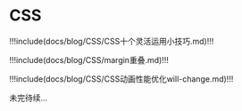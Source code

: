 # CSS

!!!include(docs/blog/CSS/CSS十个灵活运用小技巧.md)!!!

!!!include(docs/blog/CSS/margin重叠.md)!!!

!!!include(docs/blog/CSS/CSS动画性能优化will-change.md)!!!


未完待续...
